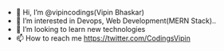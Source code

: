 - 👋 Hi, I’m @vipincodings(Vipin Bhaskar)
- 👀 I’m interested in Devops, Web Development(MERN Stack)..
- 💞️ I’m looking to learn new technologies
- 📫 How to reach me https://twitter.com/CodingsVipin

<!---
vipincodings/vipincodings is a ✨ special ✨ repository because its `README.md` (this file) appears on your GitHub profile.
You can click the Preview link to take a look at your changes.
--->
